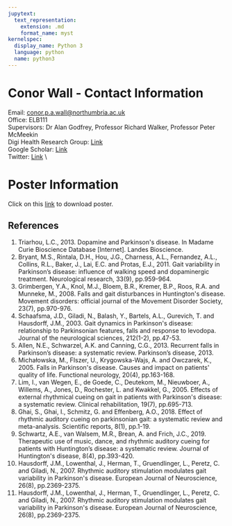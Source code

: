 ```yaml
---
jupytext:
  text_representation:
    extension: .md
    format_name: myst
kernelspec:
  display_name: Python 3
  language: python
  name: python3
---
```


# Conor Wall - Contact Information 

Email: conor.p.a.wall@northumbria.ac.uk \
Office: ELB111 \
Supervisors: Dr Alan Godfrey, Professor Richard Walker, Professor Peter McMeekin \
Digi Health Research Group: [Link](https://digihealthgroup.org/#) \
Google Scholar: [Link](https://scholar.google.com/citations?user=4zQAbnsAAAAJ&hl=en&oi=ao) \
Twitter: [Link](https://www.twitter.com/ConorWall96) \

# Poster Information

Click on this [link](www.google.com) to download poster. 

## References 

1. Triarhou, L.C., 2013. Dopamine and Parkinson's disease. In Madame Curie Bioscience Database [Internet]. Landes Bioscience.
2. Bryant, M.S., Rintala, D.H., Hou, J.G., Charness, A.L., Fernandez, A.L., Collins, R.L., Baker, J., Lai, E.C. and Protas, E.J., 2011. Gait    variability in Parkinson’s disease: influence of walking speed and dopaminergic treatment. Neurological research, 33(9), pp.959-964.
3. Grimbergen, Y.A., Knol, M.J., Bloem, B.R., Kremer, B.P., Roos, R.A. and Munneke, M., 2008. Falls and gait disturbances in Huntington's disease. Movement disorders: official journal of the Movement Disorder Society, 23(7), pp.970-976.
4. Schaafsma, J.D., Giladi, N., Balash, Y., Bartels, A.L., Gurevich, T. and Hausdorff, J.M., 2003. Gait dynamics in Parkinson's disease: relationship to Parkinsonian features, falls and response to levodopa. Journal of the neurological sciences, 212(1-2), pp.47-53.
5. Allen, N.E., Schwarzel, A.K. and Canning, C.G., 2013. Recurrent falls in Parkinson’s disease: a systematic review. Parkinson’s disease, 2013.
6. Michałowska, M., FIszer, U., Krygowska-Wajs, A. and Owczarek, K., 2005. Falls in Parkinson's disease. Causes and impact on patients' quality of life. Functional neurology, 20(4), pp.163-168.
7. Lim, I., van Wegen, E., de Goede, C., Deutekom, M., Nieuwboer, A., Willems, A., Jones, D., Rochester, L. and Kwakkel, G., 2005. Effects of external rhythmical cueing on gait in patients with Parkinson's disease: a systematic review. Clinical rehabilitation, 19(7), pp.695-713.
8. Ghai, S., Ghai, I., Schmitz, G. and Effenberg, A.O., 2018. Effect of rhythmic auditory cueing on parkinsonian gait: a systematic review and meta-analysis. Scientific reports, 8(1), pp.1-19.
9. Schwartz, A.E., van Walsem, M.R., Brean, A. and Frich, J.C., 2019. Therapeutic use of music, dance, and rhythmic auditory cueing for patients with Huntington’s disease: a systematic review. Journal of Huntington's disease, 8(4), pp.393-420.
10. Hausdorff, J.M., Lowenthal, J., Herman, T., Gruendlinger, L., Peretz, C. and Giladi, N., 2007. Rhythmic auditory stimulation modulates gait variability in Parkinson's disease. European Journal of Neuroscience, 26(8), pp.2369-2375.
11. Hausdorff, J.M., Lowenthal, J., Herman, T., Gruendlinger, L., Peretz, C. and Giladi, N., 2007. Rhythmic auditory stimulation modulates gait variability in Parkinson's disease. European Journal of Neuroscience, 26(8), pp.2369-2375.





